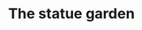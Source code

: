 ---
pid: PT431
title: The statue garden
location_transcription: Neer Bartrams Garden or Cobbs Creek
zipcode: '19143'
outside_phl: 
neighborhood: University City
age: '8'
age_range: 6-13
instagram: 
image_file_name: PT_431.jpg
proposal_transcription: 
topic: Unknown
topic_summary: '0'
type: Garden,Sculpture Statue
keywords_other: 
credit: Avery
image_labels: 
twitter: 
facebook: 
permalink: "/monuments/pt431/"
layout: item-page
---
